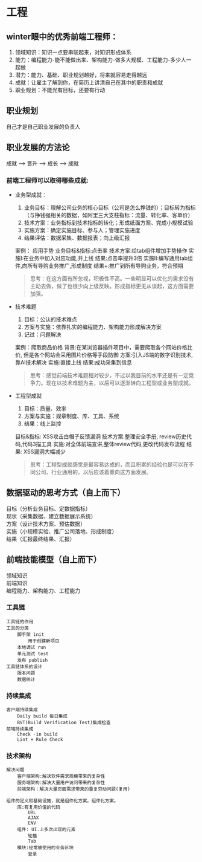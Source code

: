 # 工程

## winter眼中的优秀前端工程师：
1. 领域知识：知识一点要串联起来，对知识形成体系
2. 能力：编程能力-能不能做出来、架构能力-做多大规模、工程能力-多少人一起做
3. 潜力：能力、基础、职业规划越好，将来就容易走得越远
4. 成就：让雇主了解到你，在简历上讲清自己在其中的职责和成就
5. 职业规划：不能光有目标，还要有行动

## 职业规划
自己才是自己职业发展的负责人


## 职业发展的方法论

  成就 --> 晋升 --> 成长 --> 成就

### 前端工程师可以取得哪些成就:
+ 业务型成就：
  1. 业务目标：理解公司业务的核心目标（公司是怎么挣钱的）；目标转为指标（与挣钱强相关的数据，如阿里三大支柱指标：流量、转化率、客单价）
  2. 技术方案：业务指标到技术指标的转化；形成纸面方案、完成小规模试验
  3. 实施方案：确定实施目标、参与人；管理实施进度
  4. 结果评估：数据采集、数据报表；向上级汇报
  
  案例： 应用手势
  业务目标&指标:点击率
  技术方案:给tab组件增加手势操作
  实施I:在业务中加入对应功能,并上线
  结果:点击率提升3倍
  实施II:编写通用tab组件,向所有导购业务推广,形成制度
  结果+:推广到所有导购业务，符合预期

  > 思考：在这方面有所忽视，积极性不高。一些明显可以优化的需求没有主动去做，做了也很少向上级反映。形成指标更无从谈起，这方面需要加强。

+ 技术难题
  1. 目标：公认的技术难点
  2. 方案与实施：依靠扎实的编程能力、架构能力形成解决方案
  3. 记过：问题解决

  案例：爬取商品价格
  背景:在某浏览器插件项目中，需要爬取各个网站价格比价, 但是各个网站会采用图片价格等手段防御
  方案:引入JS端的数字识别技术,靠AI技术解决
  实施:直接上线
  结果:成功采集到信息

  > 思考：感觉前端技术难题相对较少，不过以我目前的水平还是有一定竞争力。现在以技术难题为主，以后可以逐渐转向工程型或业务型成就。

+ 工程型成就
  1. 目标：质量、效率
  2. 方案与实施：规章制度、库、工具、系统
  3. 结果：线上监控

  目标&指标: XSS攻击白帽子反馈漏洞
  技术方案:整理安全手册, review历史代码,代码3描工具
  实施:对全体前端宣讲,整体review代码,更改代码发布流程
  结果: XSS漏洞大幅减少

  > 思考：工程型成就感觉是最容易达成的，而且积累的经验也是可以在不同公司、行业通用的。以后应该着重向这方面发展。

## 数据驱动的思考方式（自上而下）
  目标（分析业务目标、定数据指标）  
  现状（采集数据、建立数据展示系统）  
  方案（设计技术方案、预估数据）  
  实施（小规模实验、推广公司落地、形成制度）  
  结果（汇报最终结果、汇报）  
  
## 前端技能模型（自上而下）

  领域知识  
  前端知识  
  编程能力、架构能力、工程能力

### 工具链
	工具链的作用
	工具的分类
		脚手架 init
			用于创建新项目
		本地调试 run
		单元测试 test
		发布 publish
	工具链体系的设计
		版本问题
		数据统计

### 持续集成
	客户端持续集成
		Daily build 每日集成
		BVT(Build Verification Test)集成检查
	前端持续集成
		Check -in build
		Lint + Rule Check

### 技术架构
	解决问题
		客户端架构:解决软件需求规模带来的复杂性
		服务端架构:解决大量用户访问带来的复杂性
		前端架构：解决大量页面需求带来的重复劳动问题(复用)

	组件的定义和基础设施，就是组件化方案。组件化方案。
		库:有复用价值的代码
			URL
			AJAX
			ENV
		组件: UI.上多次出现的元素
			轮播
			Tab
		模块:经常被使用的业务区块
			登录